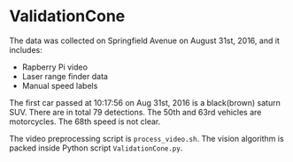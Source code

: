# ValidationCone

The data was collected on Springfield Avenue on August 31st, 2016, and it includes:
- Rapberry Pi video
- Laser range finder data
- Manual speed labels 

The first car passed at 10:17:56 on Aug 31st, 2016 is a black(brown) saturn SUV. There are in total 79 detections. The 50th and 63rd vehicles are motorcycles. The 68th speed is not clear.

The video preprocessing script is `process_video.sh`. The vision algorithm is packed inside Python script `ValidationCone.py`.
